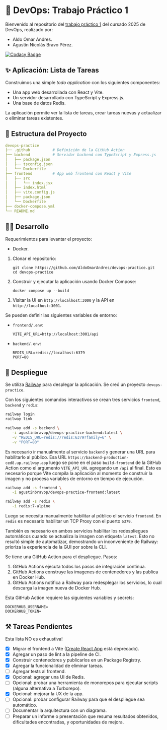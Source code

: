 # 🧩 DevOps: Trabajo Práctico 1

Bienvenido al repositorio del [trabajo práctico 1](https://docs.google.com/document/d/1t88Qv7iCp90YzHOi2W8MfY7bfFoTcjVz1UkCZPzs84c/edit?tab=t.0) del cursado 2025 de DevOps, realizado por:

- Aldo Omar Andres.
- Agustín Nicolás Bravo Pérez.

[![Codacy Badge](https://app.codacy.com/project/badge/Grade/28058df562244e0db8beceaa1a88d0bf)](https://app.codacy.com/gh/AldoOmarAndres/devops-practice/dashboard?utm_source=gh&utm_medium=referral&utm_content=&utm_campaign=Badge_grade)

## ✨ Aplicación: Lista de Tareas

Construimos una simple _todo application_ con los siguientes componentes:

- Una app web desarrollada con React y Vite.
- Un servidor desarrollado con TypeScript y Express.js.
- Una base de datos Redis.

La aplicación permite ver la lista de tareas, crear tareas nuevas y actualizar o eliminar tareas existentes.

## 📂 Estructura del Proyecto

```yaml
devops-practice
├── .github          # Definición de la GitHub Action
├── backend          # Servidor backend con TypeScript y Express.js
│   ├── package.json
│   ├── tsconfig.json
│   └── Dockerfile
├── frontend         # App web frontend con React y Vite
│   ├── src
│   │   └── index.jsx
│   ├── index.html
│   ├── vite.config.js
│   ├── package.json
│   └── Dockerfile
├── docker-compose.yml
└── README.md
```

## 🧑‍💻 Desarrollo

Requerimientos para levantar el proyecto:

- Docker.

1. Clonar el repositorio:

   ```
   git clone https://github.com/AldoOmarAndres/devops-practice.git
   cd devops-practice
   ```

2. Construir y ejecutar la aplicación usando Docker Compose:

   ```
   docker compose up --build
   ```

3. Visitar la UI en `http://localhost:3000` y la API en `http://localhost:3001`.

Se pueden definir las siguientes variables de entorno:

- `frontend/.env`:

  ```
  VITE_API_URL=http://localhost:3001/api
  ```

- `backend/.env`:

  ```
  REDIS_URL=redis://localhost:6379
  PORT=80
  ```

## 🚀 Despliegue

Se utiliza [Railway](https://railway.com) para desplegar la aplicación.
Se creó un proyecto `devops-practice`.

Con los siguientes comandos interactivos se crean tres servicios `frontend`, `backend` y `redis`:

```bash
railway login
railway link

railway add -s backend \
   -i agustinbravop/devops-practice-backend:latest \
   -v "REDIS_URL=redis://redis:6379?family=6" \
   -v "PORT=80"
```

Es necesario ir manualmente al servicio `backend` y generar una URL para habilitarlo al público.
Esa URL `https://backend-production-ced8.up.railway.app` luego se pone en el paso `build-frontend` de la GitHub Action como el argumento `VITE_API_URL` agregando un `/api` al final.
Esto es necesario porque Vite compila la aplicación al momento de construir la imagen y no procesa variables de entorno en tiempo de ejecución.

```bash
railway add -s frontend \
   -i agustinbravop/devops-practice-frontend:latest

railway add -s redis \
   -i redis:7-alpine
```

Luego se necesita manualmente habilitar al público el servicio `frontend`.
En `redis` es necesario habilitar un TCP Proxy con el puerto `6379`.

También es necesario en ambos servicios habilitar los redespliegues automáticos cuando se actualiza la imagen con etiqueta `latest`.
Esto no resultó simple de automatizar, demostrando un inconveniente de Railway: prioriza la experiencia de la GUI por sobre la CLI.

Se tiene una GitHub Action para el despliegue.
Pasos:

1. GitHub Actions ejecuta todos los pasos de integración continua.
2. GitHub Actions construye las imagenes de contenedores y las publica en Docker Hub.
3. GitHub Actions notifica a Railway para redesplegar los servicios, lo cual descarga la imagen nueva de Docker Hub.

Esta GitHub Action requiere las siguientes variables y secrets:

```
DOCKERHUB_USERNAME=
DOCKERHUB_TOKEN=
```

## ⚒️ Tareas Pendientes

Esta lista NO es exhaustiva!

- [x] Migrar el frontend a Vite ([Create React App](https://github.com/facebook/create-react-app) está deprecado).
- [x] Agregar un paso de lint a la pipeline de CI.
- [x] Construir contenedores y publicarlos en un Package Registry.
- [x] Agregar la funcionalidad de eliminar tareas.
- [ ] Agregar tests al frontend.
- [x] Opcional: agregar una UI de Redis.
- [ ] Opcional: probar una herramienta de monorepos para ejecutar scripts (alguna alternativa a Turborepo).
- [x] Opcional: mejorar la UX de la app.
- [ ] Opcional: probar configurar Railway para que el despliegue sea automático.
- [ ] Documentar la arquitectura con un diagrama.
- [ ] Preparar un informe o presentación que resuma resultados obtenidos, dificultades encontradas, y oportunidades de mejora.
